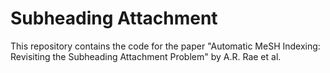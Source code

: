 # Subheading Attachment

This repository contains the code for the paper "Automatic MeSH Indexing: Revisiting the Subheading Attachment Problem" by A.R. Rae et al.